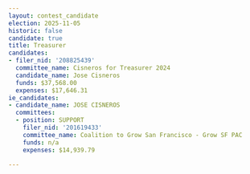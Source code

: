 ```yaml
---
layout: contest_candidate
election: 2025-11-05
historic: false
candidate: true
title: Treasurer
candidates:
- filer_nid: '208825439'
  committee_name: Cisneros for Treasurer 2024
  candidate_name: Jose Cisneros
  funds: $37,568.00
  expenses: $17,646.31
ie_candidates:
- candidate_name: JOSE CISNEROS
  committees:
  - position: SUPPORT
    filer_nid: '201619433'
    committee_name: Coalition to Grow San Francisco - Grow SF PAC
    funds: n/a
    expenses: $14,939.79

---
```

